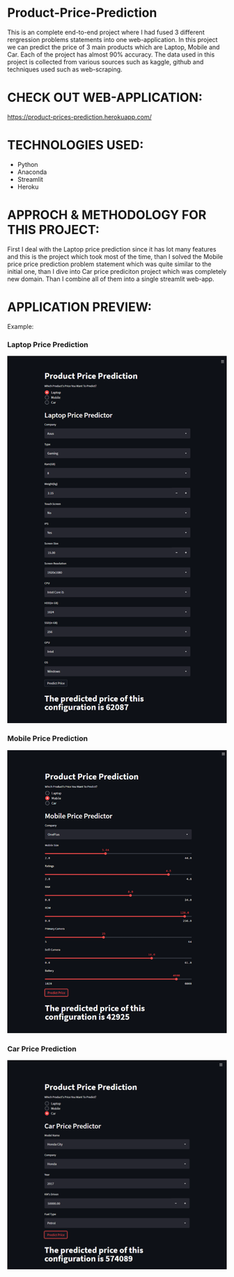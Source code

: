 # Product-Price-Prediction
This is an complete end-to-end project where I had fused 3 different rergression problems statements into one web-application. In this project we can predict the price of 3 main products which are Laptop, Mobile and Car. Each of the project has almost 90% accuracy. The data used in this project is collected from various sources such as kaggle, github and techniques used such as web-scraping.

# CHECK OUT WEB-APPLICATION:

https://product-prices-prediction.herokuapp.com/

# TECHNOLOGIES USED:

- Python
- Anaconda
- Streamlit
- Heroku

# APPROCH & METHODOLOGY FOR THIS PROJECT:

First I deal with the Laptop price prediction since it has lot many features and this is the project which took most of the time, than I solved the Mobile price price prediction problem statement which was quite similar to the initial one, than I dive into Car price prediciton project which was completely new domain. Than I combine all of them into a single streamlit web-app.

# APPLICATION PREVIEW:

Example:

### Laptop Price Prediction 
![](p1.png)

### Mobile Price Prediction
![](p2.png)

### Car Price Prediction
![](p3.png)
